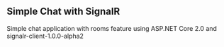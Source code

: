 ﻿## Simple Chat with SignalR
Simple chat application with rooms feature using ASP.NET Core 2.0 and signalr-client-1.0.0-alpha2